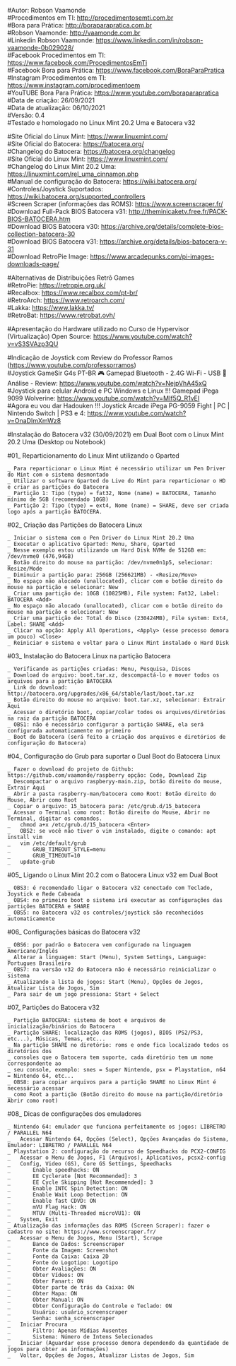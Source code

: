 #Autor: Robson Vaamonde<br>
#Procedimentos em TI: http://procedimentosemti.com.br<br>
#Bora para Prática: http://boraparapratica.com.br<br>
#Robson Vaamonde: http://vaamonde.com.br<br>
#Linkedin Robson Vaamonde: https://www.linkedin.com/in/robson-vaamonde-0b029028/<br>
#Facebook Procedimentos em TI: https://www.facebook.com/ProcedimentosEmTi<br>
#Facebook Bora para Prática: https://www.facebook.com/BoraParaPratica<br>
#Instagram Procedimentos em TI: https://www.instagram.com/procedimentoem<br>
#YouTUBE Bora Para Prática: https://www.youtube.com/boraparapratica<br>
#Data de criação: 26/09/2021<br>
#Data de atualização: 06/10/2021<br>
#Versão: 0.4<br>
#Testado e homologado no Linux Mint 20.2 Uma e Batocera v32

#Site Oficial do Linux Mint: https://www.linuxmint.com/<br>
#Site Oficial do Batocera: https://batocera.org/<br>
#Changelog do Batocera: https://batocera.org/changelog<br>
#Site Oficial do Linux Mint: https://www.linuxmint.com/<br>
#Changelog do Linux Mint 20.2 Uma: https://linuxmint.com/rel_uma_cinnamon.php<br>
#Manual de configuração do Batocera: https://wiki.batocera.org/<br>
#Controles/Joystick Suportados: https://wiki.batocera.org/supported_controllers<br>
#Screen Scraper (informações das ROMS): https://www.screenscraper.fr/<br>
#Download Full-Pack BIOS Batocera v31: http://theminicaketv.free.fr/PACK-BIOS-BATOCERA.htm<br>
#Download BIOS Batocera v30: https://archive.org/details/complete-bios-collection-batocera-30<br>
#Download BIOS Batocera v31: https://archive.org/details/bios-batocera-v-31<br>
#Download RetroPie Image: https://www.arcadepunks.com/pi-images-downloads-page/

#Alternativas de Distribuições Retrô Games<br>
#RetroPie: https://retropie.org.uk/<br>
#Recalbox: https://www.recalbox.com/pt-br/<br>
#RetroArch: https://www.retroarch.com/<br>
#Lakka: https://www.lakka.tv/<br>
#RetroBat: https://www.retrobat.ovh/

#Apresentação do Hardware utilizado no Curso de Hypervisor (Virtualização) Open Source: https://www.youtube.com/watch?v=vS3SVAzp3QU

#Indicação de Joystick com Review do Professor Ramos (https://www.youtube.com/professorramos)<br>
#Joystick GameSir G4s PT-BR 🎮 Gamepad Bluetooth - 2.4G Wi-Fi - USB 🌟Análise - Review: https://www.youtube.com/watch?v=NejpVhA45xQ<br>
#Joystick para celular Android e PC Windows e Linux !!! Gamepad iPega 9099 Wolverine: https://www.youtube.com/watch?v=MIf5Q_R1vEI<br>
#Agora eu vou dar Hadouken !!! Joystick Arcade iPega PG-9059 Fight | PC | Nintendo Switch | PS3 e 4: https://www.youtube.com/watch?v=OnaDImXmWz8

#Instalação do Batocera v32 (30/09/2021) em Dual Boot com o Linux Mint 20.2 Uma (Desktop ou Notebook)

#01_ Reparticionamento do Linux Mint utilizando o Gparted

	_ Para reparticionar o Linux Mint é necessário utilizar um Pen Driver do Mint com o sistema desmontado
	_ Utilizar o software Gparted do Live do Mint para reparticionar o HD e criar as partições do Batocera
	_ Partição 1: Tipo (type) = fat32, Nome (name) = BATOCERA, Tamanho mínimo de 5GB (recomendado 10GB)
	_ Partição 2: Tipo (type) = ext4, Nome (name) = SHARE, deve ser criada logo após a partição BATOCERA.

#02_ Criação das Partições do Batocera Linux

	_ Iniciar o sistema com o Pen Driver do Linux Mint 20.2 Uma
	_ Executar o aplicativo Gparted: Menu, Share, Gparted
	_ Nesse exemplo estou utilizando um Hard Disk NVMe de 512GB em: /dev/nvme0 (476,94GB)
	_ Botão direito do mouse na partição: /dev/nvme0n1p5, selecionar: Resize/Mode
	_ Diminuir a partição para: 256GB (256621MB) - <Resize/Move>
	_ No espaço não alocado (unallocated), clicar com o botão direito do mouse na partição e selecionar: New
	_ Criar uma partição de: 10GB (10825MB), File system: Fat32, Label: BATOCERA <Add>
	_ No espaço não alocado (unallocated), clicar com o botão direito do mouse na partição e selecionar: New
	_ Criar uma partição de: Total do Disco (230424MB), File system: Ext4, Label: SHARE <Add>
	_ Clicar na opção: Apply All Operations, <Apply> (esse processo demora um pouco) <Close>
	_ Reiniciar o sistema e voltar para o Linux Mint instalado o Hard Disk

#03_ Instalação do Batocera Linux na partição Batocera

	_ Verificando as partições criadas: Menu, Pesquisa, Discos
	_ Download do arquivo: boot.tar.xz, descompactá-lo e mover todos os arquivos para a partição BATOCERA
	_ Link do download: http://batocera.org/upgrades/x86_64/stable/last/boot.tar.xz
	_ Botão direito do mouse no arquivo: boot.tar.xz, selecionar: Extrair Aqui
	_ Acessar o diretório boot, copiar/colar todos os arquivos/diretórios na raiz da partição BATOCERA
	_ OBS1: não é necessário configurar a partição SHARE, ela será configurada automaticamente no primeiro 
	_ Boot do Batocera (será feito a criação dos arquivos e diretórios de configuração do Batocera)

#04_ Configuração do Grub para suportar o Dual Boot do Batocera Linux

	_ Fazer o download do projeto do Github: https://github.com/vaamonde/raspberry opção: Code, Download Zip
	_ Descompactar o arquivo raspberyy-main.zip, botão direito do mouse, Extrair Aqui
	_ Abrir a pasta raspberry-man/batocera como Root: Botão direito do Mouse, Abrir como Root
	_ Copiar o arquivo: 15_batocera para: /​etc/​grub.d/​15_batocera
	_ Acessar o Terminal como root: Botão direito do Mouse, Abrir no Terminal, digitar os comandos.
	_	chmod a+x /​etc/​grub.d/​15_batocera <Enter>
	_	OBS2: se você não tiver o vim instalado, digite o comando: apt install vim
	_	vim /etc/default/grub
	_		GRUB_TIMEOUT_STYLE=menu
	_		GRUB_TIMEOUT=10
	_	update-grub

#05_ Ligando o Linux Mint 20.2 com o Batocera Linux v32 em Dual Boot
	
	_ OBS3: é recomendado ligar o Batocera v32 conectado com Teclado, Joystick e Rede Cabeada
	_ OBS4: no primeiro boot o sistema irá executar as configurações das partições BATOCERA e SHARE
	_ OBS5: no Batocera v32 os controles/joystick são reconhecidos automaticamente

#06_ Configurações básicas do Batocera v32

	_ OBS6: por padrão o Batocera vem configurado na linguagem Americano/Inglês
	_ Alterar a linguagem: Start (Menu), System Settings, Language: Portugues Brasileiro
	_ OBS7: na versão v32 do Batocera não é necessário reinicializar o sistema
	_ Atualizando a lista de jogos: Start (Menu), Opções de Jogos, Atualizar Lista de Jogos, Sim
	_ Para sair de um jogo pressiona: Start + Select

#07_ Partições do Batocera v32

	_ Partição BATOCERA: sistema de boot e arquivos de inicialização/binários do Batocera
	_ Partição SHARE: localização das ROMS (jogos), BIOS (PS2/PS3, etc...), Músicas, Temas, etc...
	_ Na partição SHARE no diretório: roms e onde fica localizado todos os diretórios dos
	_ consoles que o Batocera tem suporte, cada diretório tem um nome correspondente ao
	_ seu console, exemplo: snes = Super Nintendo, psx = Playstation, n64 = Nintendo 64, etc...
	_ OBS8: para copiar arquivos para a partição SHARE no Linux Mint é necessário acessar
	_ como Root a partição (Botão direito do mouse na partição/diretório Abrir como root)

#08_ Dicas de configurações dos emuladores

	_ Nintendo 64: emulador que funciona perfeitamente os jogos: LIBRETRO / PARALLEL N64
	_	Acessar Nintendo 64, Opções (Select), Opções Avançadas do Sistema, Emulador: LIBRETRO / PARALLEL N64
	_ Playstation 2: configuração do recurso de Speedhacks do PCX2-CONFIG
	_	Acessar o Menu de Jogos, F1 (Arquivos), Aplicativos, pcsx2-config
	_	Config, Video (GS), Core GS Settings, Speedhacks
	_		Enable speedhacks: ON
	_		EE Cyclerate [Not Recommended]: 3
	_		EE Cycle Skipping [Not Recommended]: 3
	_		Enable INTC Spin Detection: ON
	_		Enable Wait Loop Detection: ON
	_		Enable fast CDVD: ON
	_		mVU Flag Hack: ON
	_		MTUV (Multi-Threaded microVU1): ON
	_	System, Exit
	_ Atualização das informações das ROMS (Screen Scraper): fazer o cadastro no site: https://www.screenscraper.fr/
	_	Acessar o Menu de Jogos, Menu (Start), Scrape
	_		Banco de Dados: Screenscraper
	_		Fonte da Imagem: Screenshot
	_		Fonte da Caixa: Caixa 2D
	_		Fonte do Logotipo: Logotipo
	_		Obter Avaliações: ON
	_		Obter Vídeos: ON
	_		Obter Fanart: ON
	_		Obter parte de trás da Caixa: ON
	_		Obter Mapa: ON
	_		Obter Manual: ON
	_		Obter Configuração do Controle e Teclado: ON
	_		Usuário: usuário_screenscraper
	_		Senha: senha_screenscraper
	_	Iniciar Procura
	_		Filtro: Apenas Mídias Ausentes
	_		Sistema: Número de Intens Selecionados
	_	Iniciar (Aguardar esse processo demora dependendo da quantidade de jogos para obter as informações)
	_	Voltar, Opções de Jogos, Atualizar Listas de Jogos, Sim 